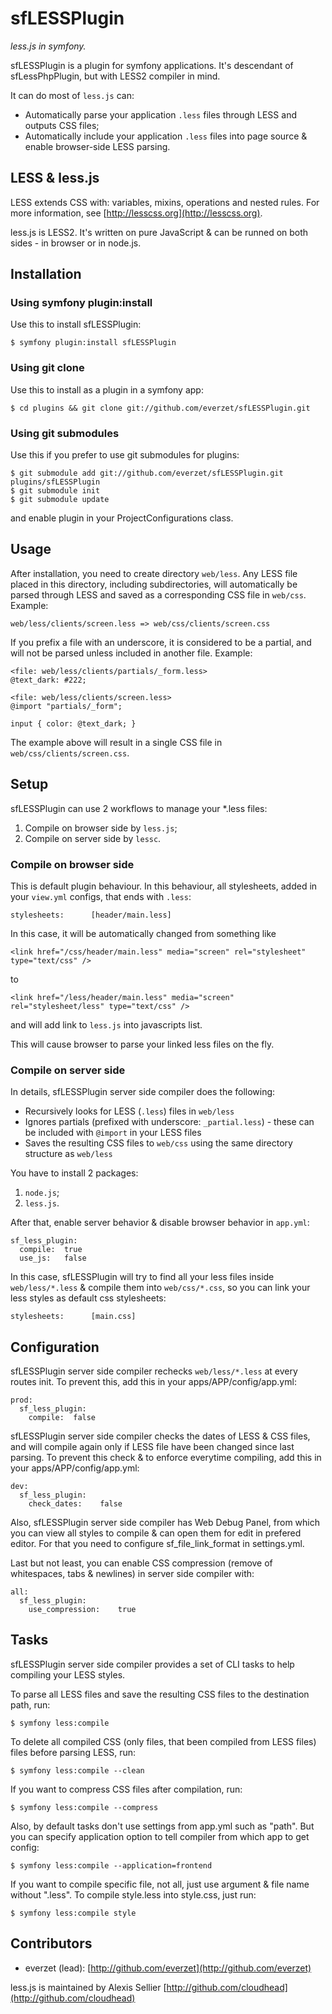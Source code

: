 # sfLESSPlugin #

*less.js in symfony.*

sfLESSPlugin is a plugin for symfony applications. It's descendant of sfLessPhpPlugin, but with LESS2 compiler in mind.

It can do most of `less.js` can:

* Automatically parse your application `.less` files through LESS and outputs CSS files;
* Automatically include your application `.less` files into page source & enable browser-side LESS parsing.

## LESS & less.js ##

LESS extends CSS with: variables, mixins, operations and nested rules. For more information, see [http://lesscss.org](http://lesscss.org).

less.js is LESS2. It's written on pure JavaScript & can be runned on both sides - in browser or in node.js.

## Installation ##

### Using symfony plugin:install ###

Use this to install sfLESSPlugin:

	$ symfony plugin:install sfLESSPlugin

### Using git clone ###

Use this to install as a plugin in a symfony app:

	$ cd plugins && git clone git://github.com/everzet/sfLESSPlugin.git

### Using git submodules ###

Use this if you prefer to use git submodules for plugins:

	$ git submodule add git://github.com/everzet/sfLESSPlugin.git plugins/sfLESSPlugin
	$ git submodule init
	$ git submodule update

and enable plugin in your ProjectConfigurations class.

## Usage ##

After installation, you need to create directory `web/less`. Any LESS file placed in this directory, including subdirectories, will
automatically be parsed through LESS and saved as a corresponding CSS file in `web/css`. Example:

	web/less/clients/screen.less => web/css/clients/screen.css

If you prefix a file with an underscore, it is considered to be a partial, and will not be parsed unless included in another file. Example:

	<file: web/less/clients/partials/_form.less>
	@text_dark: #222;
	
	<file: web/less/clients/screen.less>
	@import "partials/_form";
	
	input { color: @text_dark; }

The example above will result in a single CSS file in `web/css/clients/screen.css`.

## Setup ##

sfLESSPlugin can use 2 workflows to manage your *.less files:

1. Compile on browser side by `less.js`;
2. Compile on server side by `lessc`.

### Compile on browser side ###

This is default plugin behaviour. In this behaviour, all stylesheets, added in your `view.yml` configs, that ends with `.less`:

	stylesheets:      [header/main.less]

In this case, it will be automatically changed from something like

	<link href="/css/header/main.less" media="screen" rel="stylesheet" type="text/css" />

to

	<link href="/less/header/main.less" media="screen" rel="stylesheet/less" type="text/css" />

and will add link to `less.js` into javascripts list.

This will cause browser to parse your linked less files on the fly.

### Compile on server side ###

In details, sfLESSPlugin server side compiler does the following:

* Recursively looks for LESS (`.less`) files in `web/less`
* Ignores partials (prefixed with underscore: `_partial.less`) - these can be included with `@import` in your LESS files
* Saves the resulting CSS files to `web/css` using the same directory structure as `web/less`

You have to install 2 packages:

1. `node.js`;
2. `less.js`.

After that, enable server behavior & disable browser behavior in `app.yml`:

	sf_less_plugin:
	  compile:  true
	  use_js:   false

In this case, sfLESSPlugin will try to find all your less files inside `web/less/*.less` & compile them into `web/css/*.css`, so you can link your less styles as default css stylesheets:

	stylesheets:      [main.css]

## Configuration ##

sfLESSPlugin server side compiler rechecks `web/less/*.less` at every routes init. To prevent this, add this in your apps/APP/config/app.yml:

	prod:
	  sf_less_plugin:
	    compile:  false

sfLESSPlugin server side compiler checks the dates of LESS & CSS files, and will compile again only if LESS file have been changed since last parsing. To prevent this check & to enforce everytime compiling, add this in your apps/APP/config/app.yml:

	dev:
	  sf_less_plugin:
	    check_dates:	false

Also, sfLESSPlugin server side compiler has Web Debug Panel, from which you can view all styles to compile & can open them for edit in prefered editor. For that you need to configure sf_file_link_format in settings.yml.

Last but not least, you can enable CSS compression (remove of whitespaces, tabs & newlines) in server side compiler with:

	all:
	  sf_less_plugin:
	    use_compression:	true

## Tasks ##

sfLESSPlugin server side compiler provides a set of CLI tasks to help compiling your LESS styles.

To parse all LESS files and save the resulting CSS files to the destination path, run:

	$ symfony less:compile

To delete all compiled CSS (only files, that been compiled from LESS files) files before parsing LESS, run:

	$ symfony less:compile --clean

If you want to compress CSS files after compilation, run:

	$ symfony less:compile --compress

Also, by default tasks don't use settings from app.yml such as "path". But you can specify application option to tell compiler from which app to get config:

	$ symfony less:compile --application=frontend

If you want to compile specific file, not all, just use argument & file name without ".less". To compile style.less into style.css, just run:

	$ symfony less:compile style


## Contributors ##

* everzet (lead): [http://github.com/everzet](http://github.com/everzet)

less.js is maintained by Alexis Sellier [http://github.com/cloudhead](http://github.com/cloudhead)